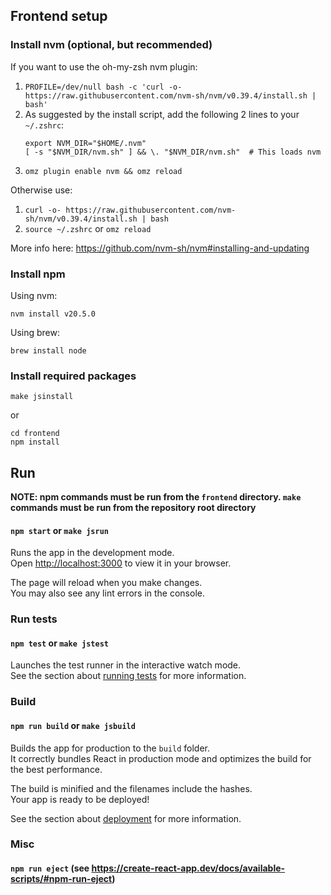 ## Frontend setup

### Install nvm (optional, but recommended)

If you want to use the oh-my-zsh nvm plugin:
1. `PROFILE=/dev/null bash -c 'curl -o- https://raw.githubusercontent.com/nvm-sh/nvm/v0.39.4/install.sh | bash'`
1. As suggested by the install script, add the following 2 lines to your `~/.zshrc`:
    ```
    export NVM_DIR="$HOME/.nvm"
    [ -s "$NVM_DIR/nvm.sh" ] && \. "$NVM_DIR/nvm.sh"  # This loads nvm
    ```
1. `omz plugin enable nvm && omz reload`

Otherwise use:
1. `curl -o- https://raw.githubusercontent.com/nvm-sh/nvm/v0.39.4/install.sh | bash`
1. `source ~/.zshrc` or `omz reload`

More info here: https://github.com/nvm-sh/nvm#installing-and-updating

### Install npm

Using nvm:

`nvm install v20.5.0`

Using brew:

`brew install node`

### Install required packages

`make jsinstall`

or

```
cd frontend
npm install
```


## Run

**NOTE: npm commands must be run from the `frontend` directory. `make` commands must be run from the repository root directory**

#### `npm start` or `make jsrun`

Runs the app in the development mode.\
Open [http://localhost:3000](http://localhost:3000) to view it in your browser.

The page will reload when you make changes.\
You may also see any lint errors in the console.

### Run tests

#### `npm test` or `make jstest`

Launches the test runner in the interactive watch mode.\
See the section about [running tests](https://facebook.github.io/create-react-app/docs/running-tests) for more information.

### Build

#### `npm run build` or `make jsbuild`

Builds the app for production to the `build` folder.\
It correctly bundles React in production mode and optimizes the build for the best performance.

The build is minified and the filenames include the hashes.\
Your app is ready to be deployed!

See the section about [deployment](https://facebook.github.io/create-react-app/docs/deployment) for more information.

### Misc

#### `npm run eject` (see https://create-react-app.dev/docs/available-scripts/#npm-run-eject)
